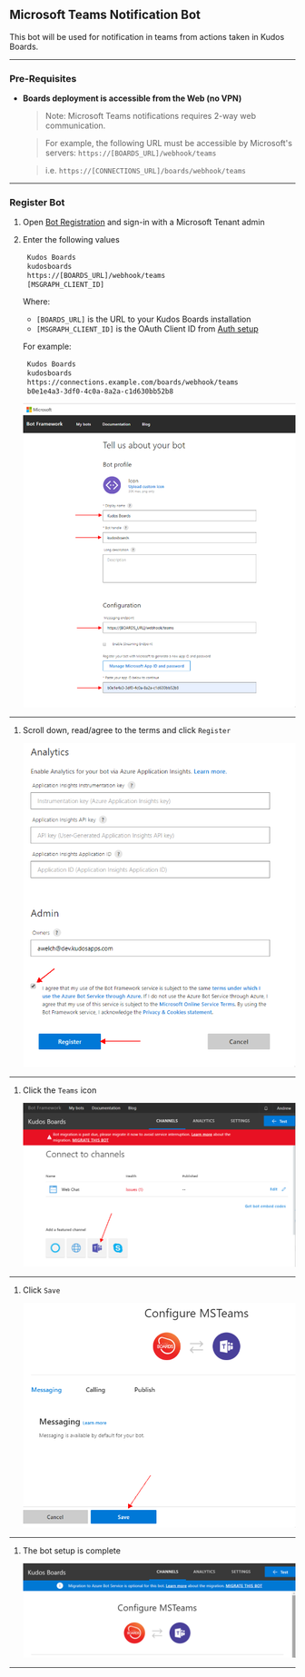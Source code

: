 ## Microsoft Teams Notification Bot

This bot will be used for notification in teams from actions taken in Kudos Boards.

---

### Pre-Requisites

- **Boards deployment is accessible from the Web (no VPN)**

    > Note: Microsoft Teams notifications requires 2-way web communication.

    > For example, the following URL must be accessible by Microsoft's servers: `https://[BOARDS_URL]/webhook/teams`

    > i.e. `https://[CONNECTIONS_URL]/boards/webhook/teams`

---

### Register Bot

1. Open [Bot Registration](https://dev.botframework.com/bots/new) and sign-in with a Microsoft Tenant admin

1. Enter the following values

        Kudos Boards
        kudosboards
        https://[BOARDS_URL]/webhook/teams
        [MSGRAPH_CLIENT_ID]

    Where:

      - `[BOARDS_URL]` is the URL to your Kudos Boards installation
      - `[MSGRAPH_CLIENT_ID]` is the OAuth Client ID from [Auth setup](/boards/msgraph/auth/)

    For example:

        Kudos Boards
        kudosboards
        https://connections.example.com/boards/webhook/teams
        b0e1e4a3-3df0-4c0a-8a2a-c1d630bb52b8

    ![enter these values](/assets/msgraph/teams/bot1.png)

---

1. Scroll down, read/agree to the terms and click `Register`

    ![register](/assets/msgraph/teams/bot2.png)

---

1. Click the `Teams` icon


    ![click teams](/assets/msgraph/teams/bot3.png)

---

1. Click `Save`


    ![save](/assets/msgraph/teams/bot4.png)

---

1. The bot setup is complete


    ![save](/assets/msgraph/teams/bot5.png)

---
